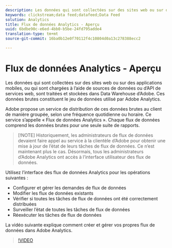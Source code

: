 ```yaml
---
description: Les données qui sont collectées sur des sites web ou sur des applications mobiles, ou qui sont chargées à l’aide de sources de données ou d’API de services web, sont traitées et stockées dans Data Warehouse d’Adobe. Ces données brutes constituent le jeu de données utilisé par Adobe Analytics.
keywords: clickstream;data feed;datafeed;Data Feed
solution: Analytics
title: Flux de données Analytics - Aperçu
uuid: 6bdbe90c-e6ed-4bb0-b5be-24fd795adde4
translation-type: tm+mt
source-git-commit: 16ba0b12e0f70112f4c10804d0a13c278388ecc2

---
```



# Flux de données Analytics - Aperçu

Les données qui sont collectées sur des sites web ou sur des applications mobiles, ou qui sont chargées à l’aide de sources de données ou d’API de services web, sont traitées et stockées dans Data Warehouse d’Adobe. Ces données brutes constituent le jeu de données utilisé par Adobe Analytics.

Adobe propose un service de distribution de ces données brutes au client de manière groupée, selon une fréquence quotidienne ou horaire. Ce service s’appelle « Flux de données Analytics ». Chaque flux de données comprend les données brutes pour une seule suite de rapports.

>[!NOTE] Historiquement, les administrateurs de flux de données devaient faire appel au service à la clientèle d’Adobe pour obtenir une mise à jour de l’état de leurs tâches de flux de données. Ce n’est maintenant plus le cas. Désormais, tous les administrateurs d’Adobe Analytics ont accès à l’interface utilisateur des flux de données.

Utilisez l’interface des flux de données Analytics pour les opérations suivantes :

* Configurer et gérer les demandes de flux de données
* Modifier les flux de données existants
* Vérifier si toutes les tâches de flux de données ont été correctement distribuées
* Surveiller l’état de toutes les tâches de flux de données
* Réexécuter les tâches de flux de données

La vidéo suivante explique comment créer et gérer vos propres flux de données dans Adobe Analytics.

>[!VIDEO](https://www.youtube.com/watch?v=m_fb--gNtR4)
